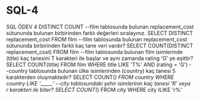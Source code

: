 # SQL-4
SQL ÖDEV 4 DISTINCT COUNT
--film tablosunda bulunan replacement_cost sütununda bulunan birbirinden farklı değerleri sıralayınız.
SELECT DISTINCT replacement_cost FROM film
--film tablosunda bulunan replacement_cost sütununda birbirinden farklı kaç tane veri vardır?
SELECT COUNT(DISTINCT replacement_cost) FROM film
--film tablosunda bulunan film isimlerinde (title) kaç tanesini T karakteri ile başlar ve aynı zamanda rating 'G' ye eşittir?
SELECT COUNT(title) FROM film
WHERE title LIKE 'T%' AND (rating = 'G')
--country tablosunda bulunan ülke isimlerinden (country) kaç tanesi 5 karakterden oluşmaktadır?
SELECT COUNT(*) FROM country
WHERE country LIKE '_____'
--city tablosundaki şehir isimlerinin kaç tanesi 'R' veya r karakteri ile biter?
SELECT COUNT(*) FROM city
WHERE city ILIKE 'r%'
